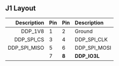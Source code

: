 ## J1 Layout

| Description | Pin | Pin | Description |
|------------:|-----|-----|:------------|
|     DDP_1V8 |  1  |  2  | Ground      |
|  DDP_SPI_CS |  3  |  4  | DDP_SPI_CLK |
|DDP_SPI_MISO |  5  |  6  | DDP_SPI_MOSI|
|             |  7  |**8**| **DDP_IO3L**|
